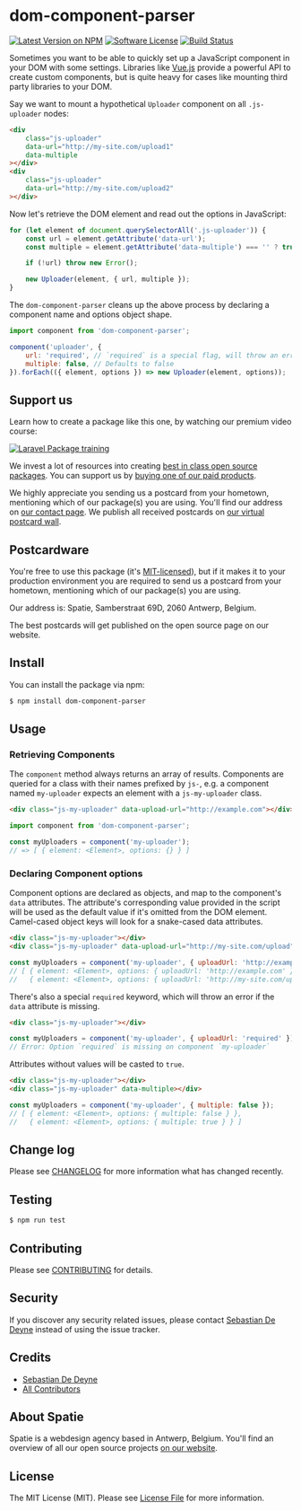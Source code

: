 # dom-component-parser

[![Latest Version on NPM](https://img.shields.io/npm/v/dom-component-parser.svg?style=flat-square)](https://npmjs.com/package/dom-component-parser)
[![Software License](https://img.shields.io/badge/license-MIT-brightgreen.svg?style=flat-square)](LICENSE.md)
[![Build Status](https://img.shields.io/travis/spatie/dom-component-parser/master.svg?style=flat-square)](https://travis-ci.org/spatie/dom-component-parser)

Sometimes you want to be able to quickly set up a JavaScript component in your DOM with some settings. Libraries like [Vue.js](https://github.com/vuejs/vue) provide a powerful API to create custom components, but is quite heavy for cases like mounting third party libraries to your DOM.

Say we want to mount a hypothetical `Uploader` component on all `.js-uploader` nodes:

```html
<div
    class="js-uploader"
    data-url="http://my-site.com/upload1"
    data-multiple
></div>
<div
    class="js-uploader"
    data-url="http://my-site.com/upload2"
></div>
```

Now let's retrieve the DOM element and read out the options in JavaScript:

```js
for (let element of document.querySelectorAll('.js-uploader')) {
    const url = element.getAttribute('data-url');
    const multiple = element.getAttribute('data-multiple') === '' ? true : false;

    if (!url) throw new Error();

    new Uploader(element, { url, multiple });
}
```

The `dom-component-parser` cleans up the above process by declaring a component name and options object shape.

```js
import component from 'dom-component-parser';

component('uploader', {
    url: 'required', // `required` is a special flag, will throw an error if missing
    multiple: false, // Defaults to false
}).forEach(({ element, options }) => new Uploader(element, options));
```

## Support us

Learn how to create a package like this one, by watching our premium video course:

[![Laravel Package training](https://spatie.be/github/package-training.jpg)](https://laravelpackage.training)

We invest a lot of resources into creating [best in class open source packages](https://spatie.be/open-source). You can support us by [buying one of our paid products](https://spatie.be/open-source/support-us).

We highly appreciate you sending us a postcard from your hometown, mentioning which of our package(s) you are using. You'll find our address on [our contact page](https://spatie.be/about-us). We publish all received postcards on [our virtual postcard wall](https://spatie.be/open-source/postcards).

## Postcardware

You're free to use this package (it's [MIT-licensed](LICENSE.md)), but if it makes it to your production environment you are required to send us a postcard from your hometown, mentioning which of our package(s) you are using.

Our address is: Spatie, Samberstraat 69D, 2060 Antwerp, Belgium.

The best postcards will get published on the open source page on our website.

## Install

You can install the package via npm:

```bash
$ npm install dom-component-parser
```

## Usage

### Retrieving Components

The `component` method always returns an array of results. Components are queried for a class with their names prefixed by `js-`, e.g. a component named `my-uploader` expects an element with a `js-my-uploader` class.

```html
<div class="js-my-uploader" data-upload-url="http://example.com"></div>
```

```js
import component from 'dom-component-parser';

const myUploaders = component('my-uploader');
// => [ { element: <Element>, options: {} } ]
```

### Declaring Component options

Component options are declared as objects, and map to the component's `data` attributes. The attribute's corresponding value provided in the script will be used as the default value if it's omitted from the DOM element. Camel-cased object keys will look for a snake-cased data attributes.

```html
<div class="js-my-uploader"></div>
<div class="js-my-uploader" data-upload-url="http://my-site.com/upload"></div>
```

```js
const myUploaders = component('my-uploader', { uploadUrl: 'http://example.com' });
// [ { element: <Element>, options: { uploadUrl: 'http://example.com' } },
//   { element: <Element>, options: { uploadUrl: 'http://my-site.com/upload' } } ]
```

There's also a special `required` keyword, which will throw an error if the `data` attribute is missing.

```html
<div class="js-my-uploader"></div>
```

```js
const myUploaders = component('my-uploader', { uploadUrl: 'required' });
// Error: Option `required` is missing on component `my-uploader`
```

Attributes without values will be casted to `true`.

```html
<div class="js-my-uploader"></div>
<div class="js-my-uploader" data-multiple></div>
```

```js
const myUploaders = component('my-uploader', { multiple: false });
// [ { element: <Element>, options: { multiple: false } },
//   { element: <Element>, options: { multiple: true } } ]
```

## Change log

Please see [CHANGELOG](CHANGELOG.md) for more information what has changed recently.

## Testing

``` bash
$ npm run test
```

## Contributing

Please see [CONTRIBUTING](CONTRIBUTING.md) for details.

## Security

If you discover any security related issues, please contact [Sebastian De Deyne](https://github.com/sebastiandedeyne) instead of using the issue tracker.

## Credits

- [Sebastian De Deyne](https://github.com/sebastiandedeyne)
- [All Contributors](../../contributors)

## About Spatie
Spatie is a webdesign agency based in Antwerp, Belgium. You'll find an overview of all our open source projects [on our website](https://spatie.be/opensource).

## License

The MIT License (MIT). Please see [License File](LICENSE.md) for more information.
